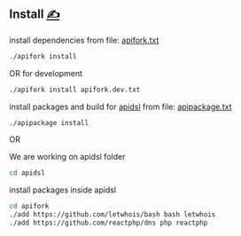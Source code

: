 
## Install  [<span style='font-size:20px;'>&#x270D;</span>](https://github.com/apidsl/examples/edit/main/DOCS/INSTALL.md)


install dependencies from file: [apifork.txt](apifork.txt)

```bash
./apifork install
```

OR for development
```bash
./apifork install apifork.dev.txt
```

install packages and build for [apidsl](https://github.com/apidsl/bash) from file: [apipackage.txt](apipackage.txt)

```bash
./apipackage install
```


OR

We are working on apidsl folder

```bash
cd apidsl 
````

install packages inside apidsl

```bash
cd apifork
./add https://github.com/letwhois/bash bash letwhois
./add https://github.com/reactphp/dns php reactphp
```

